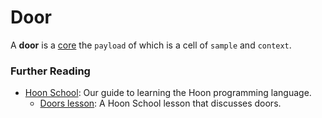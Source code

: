 # Door

A **door** is a [core](/glossary/core) the `payload` of which is a cell of `sample` and `context`.

### Further Reading

- [Hoon School](/courses/hoon-school/): Our guide to learning the Hoon programming language.
  - [Doors lesson](/courses/hoon-school/K-doors): A Hoon School lesson that discusses doors.
